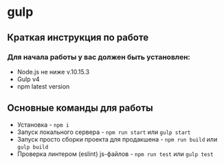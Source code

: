 # gulp
## Краткая инструкция по работе
### Для начала работы у вас должен быть установлен:
* Node.js не ниже v.10.15.3
* Gulp v4
* npm latest version
## Основные команды для работы
* Установка - `npm i`
* Запуск локального сервера - `npm run start` или `gulp start`
* Запуск просто сборки проекта для продакшена - `npm run build` или `gulp build`
* Проверка линтером (eslint) js-файлов - `npm run test` или `gulp test`
